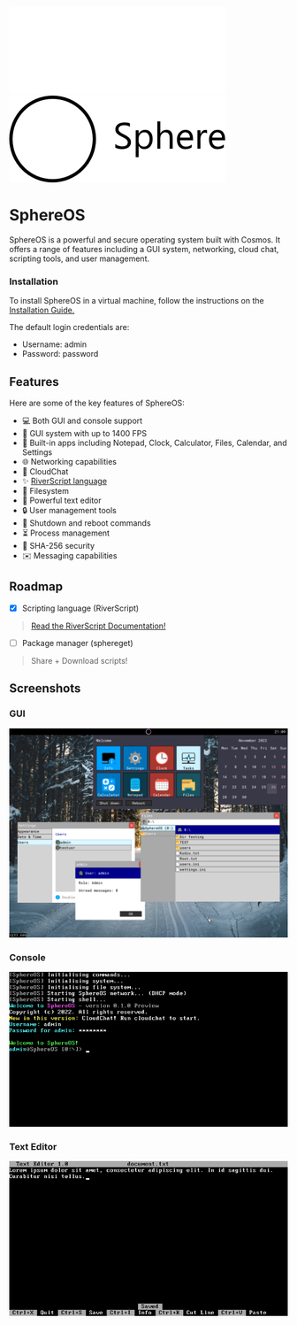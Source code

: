 ![SphereOS logo](/Art/logo_light.png#gh-dark-mode-only)
![SphereOS logo](/Art/logo_dark.png#gh-light-mode-only)

# SphereOS
SphereOS is a powerful and secure operating system built with Cosmos. It offers a range of features including a GUI system, networking, cloud chat, scripting tools, and user management.
### Installation
To install SphereOS in a virtual machine, follow the instructions on the [Installation Guide.](https://github.com/Project-Sphere/SphereOS/wiki/Installation)

The default login credentials are:

- Username: admin
- Password: password
## Features
Here are some of the key features of SphereOS:
- 💻 Both GUI and console support
- 🚀 GUI system with up to 1400 FPS
- 📱 Built-in apps including Notepad, Clock, Calculator, Files, Calendar, and Settings
- 🌐 Networking capabilities
- 💬 CloudChat
- ✨ [RiverScript language](https://github.com/Project-Sphere/SphereOS/wiki/RiverScript)
- 📁 Filesystem
- 📝 Powerful text editor
- 🔒 User management tools
- 🛑 Shutdown and reboot commands
- ⏳ Process management
- 🔐 SHA-256 security
- ✉️ Messaging capabilities
## Roadmap
- [x] Scripting language (RiverScript)
> [Read the RiverScript Documentation!](https://github.com/Project-Sphere/SphereOS/wiki/RiverScript)
- [ ] Package manager (sphereget)
> Share + Download scripts!
## Screenshots
### GUI
![Screenshot 1](/Art/screenshot_6.png)
### Console
![Screenshot 1](/Art/screenshot_1.png)
### Text Editor
![Screenshot 2](/Art/screenshot_2.png)
